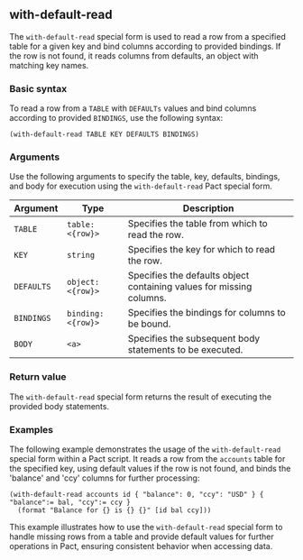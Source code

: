 ## with-default-read
The `with-default-read` special form is used to read a row from a specified table for a given key and bind columns according to provided bindings. If the row is not found, it reads columns from defaults, an object with matching key names.

### Basic syntax

To read a row from a `TABLE` with `DEFAULTs` values and bind columns according to provided `BINDINGS`, use the following syntax:

`(with-default-read TABLE KEY DEFAULTS BINDINGS)`

### Arguments

Use the following arguments to specify the table, key, defaults, bindings, and body for execution using the `with-default-read` Pact special form.

| Argument | Type | Description |
| --- | --- | --- |
| `TABLE` | `table:<{row}>` | Specifies the table from which to read the row. |
| `KEY` | `string` | Specifies the key for which to read the row. |
| `DEFAULTS` | `object:<{row}>` | Specifies the defaults object containing values for missing columns. |
| `BINDINGS` | `binding:<{row}>` | Specifies the bindings for columns to be bound. |
| `BODY` | `<a>` | Specifies the subsequent body statements to be executed. |

### Return value

The `with-default-read` special form returns the result of executing the provided body statements.

### Examples

The following example demonstrates the usage of the `with-default-read` special form within a Pact script. It reads a row from the `accounts` table for the specified key, using default values if the row is not found, and binds the 'balance' and 'ccy' columns for further processing:

```pact
(with-default-read accounts id { "balance": 0, "ccy": "USD" } { "balance":= bal, "ccy":= ccy }
  (format "Balance for {} is {} {}" [id bal ccy]))
```

This example illustrates how to use the `with-default-read` special form to handle missing rows from a table and provide default values for further operations in Pact, ensuring consistent behavior when accessing data.
